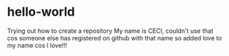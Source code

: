 # hello-world
Trying out how to create a repository
My name is CECI, couldn't use that cos someone else has registered on github with that name so added love to my name 
cos I love!!!
